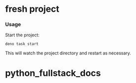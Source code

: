 # fresh project

### Usage

Start the project:

```
deno task start
```

This will watch the project directory and restart as necessary.
# python_fullstack_docs
